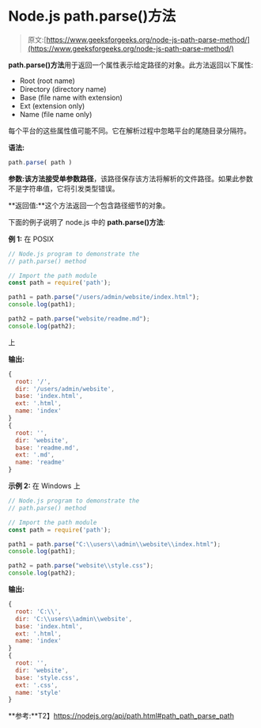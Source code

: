 # Node.js path.parse()方法

> 原文:[https://www.geeksforgeeks.org/node-js-path-parse-method/](https://www.geeksforgeeks.org/node-js-path-parse-method/)

**path.parse()方法**用于返回一个属性表示给定路径的对象。此方法返回以下属性:

*   Root (root name)
*   Directory (directory name)
*   Base (file name with extension)
*   Ext (extension only)
*   Name (file name only)

每个平台的这些属性值可能不同。它在解析过程中忽略平台的尾随目录分隔符。

**语法:**

```js
path.parse( path )
```

**参数:**该方法接受单参数**路径**，该路径保存该方法将解析的文件路径。如果此参数不是字符串值，它将引发类型错误。

**返回值:**这个方法返回一个包含路径细节的对象。

下面的例子说明了 node.js 中的 **path.parse()方法**:

**例 1:** 在 POSIX

```js
// Node.js program to demonstrate the   
// path.parse() method

// Import the path module
const path = require('path');

path1 = path.parse("/users/admin/website/index.html");
console.log(path1);

path2 = path.parse("website/readme.md");
console.log(path2);
```

上

**输出:**

```js
{
  root: '/',
  dir: '/users/admin/website',
  base: 'index.html',
  ext: '.html',
  name: 'index'
}
{
  root: '',
  dir: 'website',
  base: 'readme.md',
  ext: '.md',
  name: 'readme'
}
```

**示例 2:** 在 Windows 上

```js
// Node.js program to demonstrate the   
// path.parse() method

// Import the path module
const path = require('path');

path1 = path.parse("C:\\users\\admin\\website\\index.html");
console.log(path1);

path2 = path.parse("website\\style.css");
console.log(path2);
```

**输出:**

```js
{
  root: 'C:\\',
  dir: 'C:\\users\\admin\\website',
  base: 'index.html',
  ext: '.html',
  name: 'index'
}
{
  root: '',
  dir: 'website',
  base: 'style.css',
  ext: '.css',
  name: 'style'
}
```

**参考:**T2】https://nodejs.org/api/path.html#path_path_parse_path
